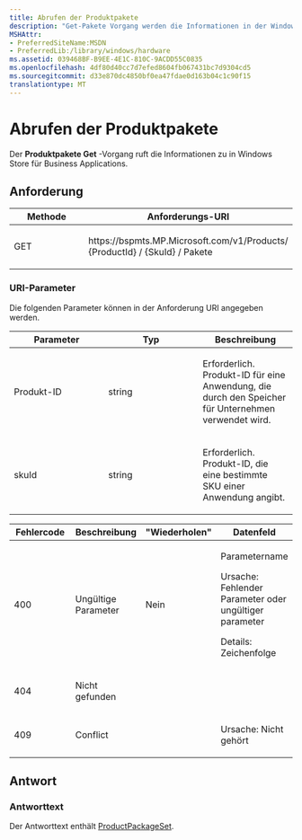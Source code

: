 ```yaml
---
title: Abrufen der Produktpakete
description: "Get-Pakete Vorgang werden die Informationen in der Windows Store für Business Applications abgerufen."
MSHAttr:
- PreferredSiteName:MSDN
- PreferredLib:/library/windows/hardware
ms.assetid: 039468BF-B9EE-4E1C-810C-9ACDD55C0835
ms.openlocfilehash: 4df80d40cc7d7efed8604fb067431bc7d9304cd5
ms.sourcegitcommit: d33e870dc4850bf0ea47fdae0d163b04c1c90f15
translationtype: MT
---
```

# <a name="get-product-packages"></a>Abrufen der Produktpakete

Der **Produktpakete Get** -Vorgang ruft die Informationen zu in Windows Store für Business Applications.

## <a name="request"></a>Anforderung

<table>
<colgroup>
<col width="50%" />
<col width="50%" />
</colgroup>
<thead>
<tr class="header">
<th>Methode</th>
<th>Anforderungs-URI</th>
</tr>
</thead>
<tbody>
<tr class="odd">
<td><p>GET</p></td>
<td><p>https://bspmts.MP.Microsoft.com/v1/Products/ {ProductId} / {SkuId} / Pakete</p></td>
</tr>
</tbody>
</table>

 
### <a name="uri-parameters"></a>URI-Parameter

Die folgenden Parameter können in der Anforderung URI angegeben werden.

<table>
<colgroup>
<col width="33%" />
<col width="33%" />
<col width="33%" />
</colgroup>
<thead>
<tr class="header">
<th>Parameter</th>
<th>Typ</th>
<th>Beschreibung</th>
</tr>
</thead>
<tbody>
<tr class="odd">
<td><p>Produkt-ID</p></td>
<td><p>string</p></td>
<td><p>Erforderlich. Produkt-ID für eine Anwendung, die durch den Speicher für Unternehmen verwendet wird.</p></td>
</tr>
<tr class="even">
<td><p>skuId</p></td>
<td><p>string</p></td>
<td><p>Erforderlich. Produkt-ID, die eine bestimmte SKU einer Anwendung angibt.</p></td>
</tr>
</tbody>
</table>
   
 
<table>
<colgroup>
<col width="25%" />
<col width="25%" />
<col width="25%" />
<col width="25%" />
</colgroup>
<thead>
<tr class="header">
<th>Fehlercode</th>
<th>Beschreibung</th>
<th>"Wiederholen"</th>
<th>Datenfeld</th>
</tr>
</thead>
<tbody>
<tr class="odd">
<td><p>400</p></td>
<td><p>Ungültige Parameter</p></td>
<td><p>Nein</p></td>
<td><p>Parametername</p>
<p>Ursache: Fehlender Parameter oder ungültiger parameter</p>
<p>Details: Zeichenfolge</p></td>
</tr>
<tr class="even">
<td><p>404</p></td>
<td><p>Nicht gefunden</p></td>
<td></td>
<td></td>
</tr>
<tr class="odd">
<td><p>409</p></td>
<td><p>Conflict</p></td>
<td></td>
<td><p>Ursache: Nicht gehört</p></td>
</tr>
</tbody>
</table>


## <a name="response"></a>Antwort

### <a name="response-body"></a>Antworttext

Der Antworttext enthält [ProductPackageSet](data-structures-windows-store-for-business.md#productpackageset).

 





